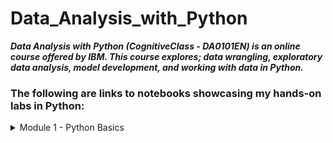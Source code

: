 # Data_Analysis_with_Python

***Data Analysis with Python (CognitiveClass - DA0101EN) is an online course offered by IBM. This course explores; data wrangling, exploratory data analysis, model development, and working with data in Python.***

### The following are links to notebooks showcasing my hands-on labs in Python:
<details>
  <summary>Module 1 - Python Basics</summary>

* Introduction to Data Analysis with Python: 
https://gist.github.com/166f2021dc6c670163752e5d41fed312

</details>



